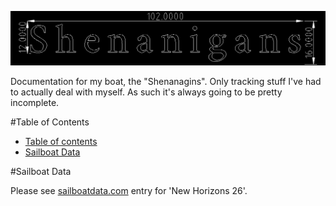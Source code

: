 ![](drawings/Title.png)

Documentation for my boat, the "Shenanagins". Only tracking stuff I've had to actually deal with myself.
As such it's always going to be pretty incomplete.

#Table of Contents

 * [Table of contents](#table-of-contents)
 * [Sailboat Data](#sailboat-data)

#Sailboat Data

Please see [sailboatdata.com](http://sailboatdata.com/viewrecord.asp?class_id=2925) entry for 'New Horizons 26'.
